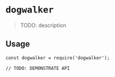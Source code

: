 # `dogwalker`

> TODO: description

## Usage

```
const dogwalker = require('dogwalker');

// TODO: DEMONSTRATE API
```
